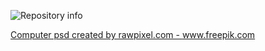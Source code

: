 ![Repository info](https://github.com/JeanCDev/Saboroso-Restaurant/blob/master/Web%201920%20%E2%80%93%201.png)

<a href='https://www.freepik.com/psd/computer'>Computer psd created by rawpixel.com - www.freepik.com</a>
